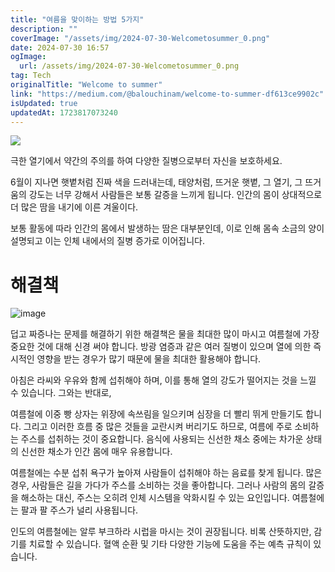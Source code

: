 ```yaml
---
title: "여름을 맞이하는 방법 5가지"
description: ""
coverImage: "/assets/img/2024-07-30-Welcometosummer_0.png"
date: 2024-07-30 16:57
ogImage: 
  url: /assets/img/2024-07-30-Welcometosummer_0.png
tag: Tech
originalTitle: "Welcome to summer"
link: "https://medium.com/@balouchinam/welcome-to-summer-df613ce9902c"
isUpdated: true
updatedAt: 1723817073240
---
```




<img src="/assets/img/2024-07-30-Welcometosummer_0.png" />

극한 열기에서 약간의 주의를 하여 다양한 질병으로부터 자신을 보호하세요.

6월이 지나면 햇볕처럼 진짜 색을 드러내는데, 태양처럼, 뜨거운 햇볕, 그 열기, 그 뜨거움의 강도는 너무 강해서 사람들은 보통 갈증을 느끼게 됩니다. 인간의 몸이 상대적으로 더 많은 땀을 내기에 이른 겨울이다. 

보통 활동에 따라 인간의 몸에서 발생하는 땀은 대부분인데, 이로 인해 몸속 소금의 양이 설명되고 이는 인체 내에서의 질병 증가로 이어집니다.

<div class="content-ad"></div>

# 해결책

![image](/assets/img/2024-07-30-Welcometosummer_1.png)

덥고 짜증나는 문제를 해결하기 위한 해결책은 물을 최대한 많이 마시고 여름철에 가장 중요한 것에 대해 신경 써야 합니다. 방광 염증과 같은 여러 질병이 있으며 열에 의한 즉시적인 영향을 받는 경우가 많기 때문에 물을 최대한 활용해야 합니다.

아침은 라씨와 우유와 함께 섭취해야 하며, 이를 통해 열의 강도가 떨어지는 것을 느낄 수 있습니다. 그와는 반대로,

<div class="content-ad"></div>

여름철에 이중 빵 상자는 위장에 속쓰림을 일으키며 심장을 더 빨리 뛰게 만들기도 합니다. 그리고 이러한 흐름 중 많은 것들을 교란시켜 버리기도 하므로, 여름에 주로 소비하는 주스를 섭취하는 것이 중요합니다. 음식에 사용되는 신선한 채소 중에는 차가운 상태의 신선한 채소가 인간 몸에 매우 유용합니다.

여름철에는 수분 섭취 욕구가 높아져 사람들이 섭취해야 하는 음료를 찾게 됩니다. 많은 경우, 사람들은 길을 가다가 주스를 소비하는 것을 좋아합니다. 그러나 사람의 몸의 갈증을 해소하는 대신, 주스는 오히려 인체 시스템을 악화시킬 수 있는 요인입니다. 여름철에는 팔과 팔 주스가 널리 사용됩니다.

인도의 여름철에는 알루 부크하라 시럽을 마시는 것이 권장됩니다. 비록 산뜻하지만, 감기를 치료할 수 있습니다. 혈액 순환 및 기타 다양한 기능에 도움을 주는 예측 규칙이 있습니다.